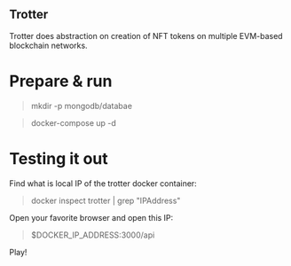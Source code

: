 ## Trotter

Trotter does abstraction on creation of NFT tokens on multiple EVM-based blockchain networks.

# Prepare & run

> mkdir -p mongodb/databae

> docker-compose up -d

# Testing it out

Find what is local IP of the trotter docker container:

> docker inspect trotter | grep "IPAddress"

Open your favorite browser and open this IP:

> $DOCKER_IP_ADDRESS:3000/api

Play!